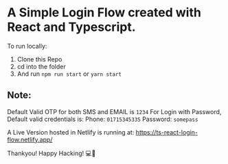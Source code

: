 # A Simple Login Flow created with React and Typescript.
To run locally:

 1. Clone this Repo 
 2. cd into the folder 
 3. And run `npm run start` or `yarn start`

## Note:
Default Valid OTP for both SMS and EMAIL is `1234` 
For Login with Password, Default valid credentials is:
 Phone: `01715345335` Password: `somepass`

A Live Version hosted in Netlify is running at: https://ts-react-login-flow.netlify.app/

Thankyou!
Happy Hacking! 💻🥳